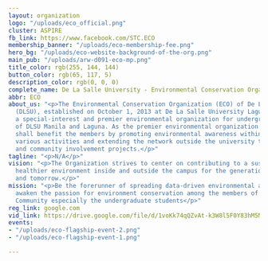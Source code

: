 ```yaml
---
layout: organization
logo: "/uploads/eco_official.png"
cluster: ASPIRE
fb_link: https://www.facebook.com/STC.ECO
membership_banner: "/uploads/eco-membership-fee.png"
hero_bg: "/uploads/eco-website-background-of-the-org.png"
main_pub: "/uploads/arw-d091-eco-mp.png"
title_color: rgb(255, 144, 144)
button_color: rgb(65, 117, 5)
description_color: rgb(0, 0, 0)
complete_name: De La Salle University - Environmental Conservation Organization
abbr: ECO
about_us: "<p>The Environmental Conservation Organization (ECO) of De La Salle University
  (DLSU), established on October 1, 2013 at De La Salle University Laguna. ECO is
  a special-interest and premier environmental organization for undergraduate students
  of DLSU Manila and Laguna. As the premier environmental organization of DLSU, ECO
  shall benefit the members by promoting environmental awareness within DLSU through
  various activities and extending the network outside the university through partnerships
  and community involvement projects.</p>"
tagline: "<p>N/A</p>"
vision: "<p>The Organization strives to center on contributing to a sustainable and
  healthier environment inside and outside the campus for the generation of today
  and tomorrow.</p>"
mission: "<p>Be the forerunner of spreading data-driven environmental awareness and
  awaken the passion for environment conservation among the members of the Lasallian
  Community especially the undergraduate students</p>"
reg_link: google.com
vid_link: https://drive.google.com/file/d/1voKk74qQZvAt-k3W8l5F0Y83hM5N9GvG/preview
events:
- "/uploads/eco-flagship-event-2.png"
- "/uploads/eco-flagship-event-1.png"

---
```

